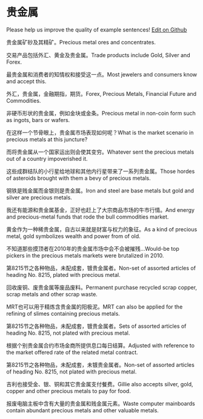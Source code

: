# 贵金属

Please help us improve the quality of example sentences! [Edit on Github](https://github.com/jiyushe/jiyu-example-sentence-source/blob/main/chinese/guijinshu.md)

<p><span class="chinese">贵金属矿砂及其精矿。</span><span class="english">Precious metal ores and concentrates.</span></p>

<p><span class="chinese">交易产品包括外汇、黄金及贵金属。</span><span class="english">Trade products include Gold, Silver and Forex.</span></p>

<p><span class="chinese">最贵金属和消费者的知情权和接受这一点。</span><span class="english">Most jewelers and consumers know and accept this.</span></p>

<p><span class="chinese">外汇，贵金属，金融期指，期货。</span><span class="english">Forex, Precious Metals, Financial Future and Commodities.</span></p>

<p><span class="chinese">非硬币形状的贵金属，例如金块或金条。</span><span class="english">Precious metal in non-coin form such as ingots, bars or wafers.</span></p>

<p><span class="chinese">在这样一个节骨眼上，贵金属市场表现如何呢？</span><span class="english">What is the market scenario in precious metals at this juncture?</span></p>

<p><span class="chinese">而将贵金属从一个国家运出则会使其变穷。</span><span class="english">Whatever sent the precious metals out of a country impoverished it.</span></p>

<p><span class="chinese">这些成群结队的小行星给地球和其他内行星带来了一系列贵金属。</span><span class="english">Those hordes of asteroids brought with them a bevy of precious metals.</span></p>

<p><span class="chinese">钢铁是贱金属而金银则是贵金属。</span><span class="english">Iron and steel are base metals but gold and silver are precious metals.</span></p>

<p><span class="chinese">我还有能源和贵金属基金，正好也赶上了大宗商品市场的牛市行情。</span><span class="english">And energy and precious-metal funds that rode the bull commodities market.</span></p>

<p><span class="chinese">黄金作为一种稀贵金属，自古以来就是财富与权力的象征。</span><span class="english">As a kind of precious metal, gold symbolizes wealth and power from of old.</span></p>

<p><span class="chinese">不知道那些摸顶者在2010年的贵金属市场中会不会被摧残…</span><span class="english">Would-be top pickers in the precious metals markets were brutalized in 2010.</span></p>

<p><span class="chinese">第8215节之各种物品，未配成套，镀贵金属者。</span><span class="english">Non-set of assorted articles of heading No. 8215, plated with precious metal.</span></p>

<p><span class="chinese">回收废铜、废贵金属等废品废料。</span><span class="english">Permanent purchase recycled scrap copper, scrap metals and other scrap waste.</span></p>

<p><span class="chinese">MRT也可以用于精炼含贵金属的阳极泥。</span><span class="english">MRT can also be applied for the refining of slimes containing precious metals.</span></p>

<p><span class="chinese">第8215节之各种物品，未配成套，镀贵金属者。</span><span class="english">Sets of assorted articles of heading No. 8215, not plated with precious metal.</span></p>

<p><span class="chinese">根据个别贵金属合约市场金商所提供息口每日结算。</span><span class="english">Adjusted with reference to the market offered rate of the related metal contract.</span></p>

<p><span class="chinese">第8215节之各种物品，未配成套，未镀贵金属者。</span><span class="english">Non-set of assorted articles of heading No. 8215, not plated with precious metal.</span></p>

<p><span class="chinese">吉利也接受金、银、铜和其它贵金属支付餐费。</span><span class="english">Gillie also accepts silver, gold, copper and other precious metals to pay for food.</span></p>

<p><span class="chinese">报废电脑主板中含有大量的贵金属和贱金属元素。</span><span class="english">Waste computer mainboards contain abundant precious metals and other valuable metals.</span></p>

